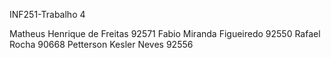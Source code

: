 INF251-Trabalho 4

Matheus Henrique de Freitas 92571
Fabio Miranda Figueiredo 92550
Rafael Rocha 90668
Petterson Kesler Neves 92556
